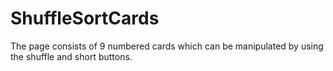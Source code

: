 # ShuffleSortCards
The page consists of 9 numbered cards which can be manipulated by using the shuffle and short buttons.
